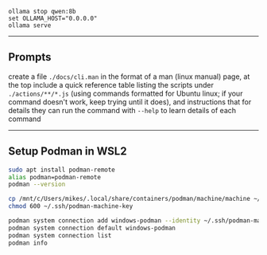```
ollama stop qwen:8b
set OLLAMA_HOST="0.0.0.0"
ollama serve
```

---
## Prompts

create a file `./docs/cli.man` in the format of a man (linux manual) page, at the top include a quick reference table listing the scripts under `./actions/**/*.js` (using commands formatted for Ubuntu linux; if your command doesn't work, keep trying until it does), and instructions that for details they can run the command with `--help` to learn details of each command 


---
## Setup Podman in WSL2

```sh
sudo apt install podman-remote
alias podman=podman-remote
podman --version

cp /mnt/c/Users/mikes/.local/share/containers/podman/machine/machine ~/.ssh/podman-machine-key
chmod 600 ~/.ssh/podman-machine-key

podman system connection add windows-podman --identity ~/.ssh/podman-machine-key ssh://user@127.0.0.1:63320/run/user/1000/podman/podman.sock
podman system connection default windows-podman
podman system connection list
podman info
```